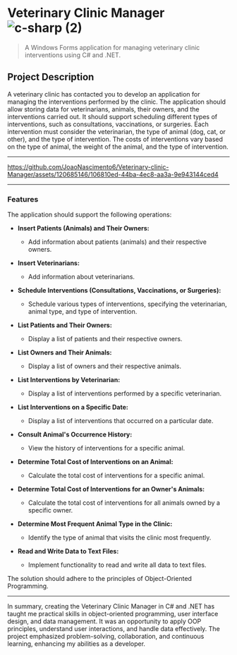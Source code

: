 # Veterinary Clinic Manager ![c-sharp (2)](https://github.com/JoaoNascimento6/Veterinary-clinic-Manager/assets/120685146/8d6bb1c5-13ab-478e-bcd0-0e96b60516d3)

> A Windows Forms application for managing veterinary clinic interventions using C# and .NET.

## Project Description 

A veterinary clinic has contacted you to develop an application for managing the interventions performed by the clinic. The application should allow storing data for veterinarians, animals, their owners, and the interventions carried out. It should support scheduling different types of interventions, such as consultations, vaccinations, or surgeries. Each intervention must consider the veterinarian, the type of animal (dog, cat, or other), and the type of intervention. The costs of interventions vary based on the type of animal, the weight of the animal, and the type of intervention.

---

https://github.com/JoaoNascimento6/Veterinary-clinic-Manager/assets/120685146/106810ed-44ba-4ec8-aa3a-9e943144ced4

---

### Features

The application should support the following operations:

- **Insert Patients (Animals) and Their Owners:**
  - Add information about patients (animals) and their respective owners.

- **Insert Veterinarians:**
  - Add information about veterinarians.

- **Schedule Interventions (Consultations, Vaccinations, or Surgeries):**
  - Schedule various types of interventions, specifying the veterinarian, animal type, and type of intervention.

- **List Patients and Their Owners:**
  - Display a list of patients and their respective owners.

- **List Owners and Their Animals:**
  - Display a list of owners and their respective animals.

- **List Interventions by Veterinarian:**
  - Display a list of interventions performed by a specific veterinarian.

- **List Interventions on a Specific Date:**
  - Display a list of interventions that occurred on a particular date.

- **Consult Animal's Occurrence History:**
  - View the history of interventions for a specific animal.

- **Determine Total Cost of Interventions on an Animal:**
  - Calculate the total cost of interventions for a specific animal.

- **Determine Total Cost of Interventions for an Owner's Animals:**
  - Calculate the total cost of interventions for all animals owned by a specific owner.

- **Determine Most Frequent Animal Type in the Clinic:**
  - Identify the type of animal that visits the clinic most frequently.

- **Read and Write Data to Text Files:**
  - Implement functionality to read and write all data to text files.

The solution should adhere to the principles of Object-Oriented Programming.

---

In summary, creating the Veterinary Clinic Manager in C# and .NET has taught me practical skills in object-oriented programming, user interface design, and data management. It was an opportunity to apply OOP principles, understand user interactions, and handle data effectively. The project emphasized problem-solving, collaboration, and continuous learning, enhancing my abilities as a developer.
